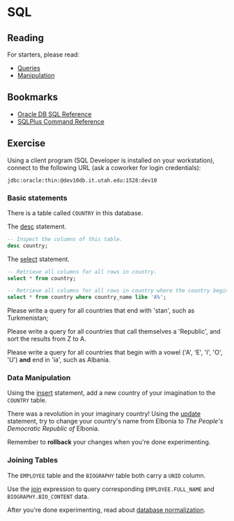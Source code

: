 # SQL

## Reading

For starters, please read:
* [Queries](https://en.wikipedia.org/wiki/SQL#Queries)
* [Manipulation](https://en.wikipedia.org/wiki/SQL#Data_manipulation)

## Bookmarks

* [Oracle DB SQL Reference](http://docs.oracle.com/cd/B19306_01/server.102/b14200/toc.htm)
* [SQLPlus Command Reference](http://docs.oracle.com/cd/B19306_01/server.102/b14357/ch12.htm#sthref1725)

## Exercise

Using a client program (SQL Developer is installed on your workstation), connect to the following URL (ask a coworker for login credentials):

```
jdbc:oracle:thin:@dev10db.it.utah.edu:1528:dev10
```

### Basic statements

There is a table called `COUNTRY` in this database.

The [desc](http://docs.oracle.com/cd/B19306_01/server.102/b14357/ch12019.htm) statement.
```sql
-- Inspect the columns of this table.
desc country;
```

The [select](http://docs.oracle.com/cd/B19306_01/server.102/b14200/statements_10002.htm#i2065646) statement.
```sql
-- Retrieve all columns for all rows in country.
select * from country;
```

```sql
-- Retrieve all columns for all rows in country where the country begins with the letter 'A'.
select * from country where country_name like 'A%';
```

Please write a query for all countries that end with 'stan', such as Turkmenistan;

Please write a query for all countries that call themselves a 'Republic', and sort the results from Z to A.

Please write a query for all countries that begin with a vowel ('A', 'E', 'I', 'O', 'U') **and** end in 'ia', such as Albania.

### Data Manipulation

Using the [insert](http://docs.oracle.com/cd/B19306_01/server.102/b14200/statements_9014.htm#i2163698) statement, add a new country of your imagination to the `COUNTRY` table.

There was a revolution in your imaginary country! Using the [update](http://docs.oracle.com/cd/B19306_01/server.102/b14200/statements_10007.htm#i2067715) statement, try to change your country's name from Elbonia to *The People's Democratic Republic of* Elbonia.

Remember to **rollback** your changes when you're done experimenting.

### Joining Tables

The `EMPLOYEE` table and the `BIOGRAPHY` table both carry a `UNID` column.

Use the [join]() expression to query corresponding `EMPLOYEE.FULL_NAME` and `BIOGRAPHY.BIO_CONTENT` data.

After you're done experimenting, read about [database normalization](https://en.wikipedia.org/wiki/Database_normalization).
